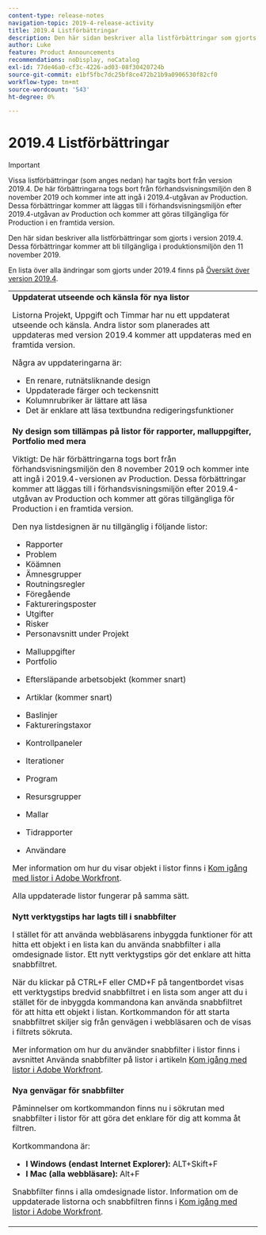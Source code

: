 ```yaml
---
content-type: release-notes
navigation-topic: 2019-4-release-activity
title: 2019.4 Listförbättringar
description: Den här sidan beskriver alla listförbättringar som gjorts i version 2019.4. Dessa förbättringar kommer att bli tillgängliga i produktionsmiljön den 11 november 2019.
author: Luke
feature: Product Announcements
recommendations: noDisplay, noCatalog
exl-id: 77de46a0-cf3c-4226-ad03-08f30420724b
source-git-commit: e1bf5fbc7dc25bf8ce472b21b9a0906530f82cf0
workflow-type: tm+mt
source-wordcount: '543'
ht-degree: 0%

---
```


# 2019.4 Listförbättringar

>[!IMPORTANT]
>
>Vissa listförbättringar (som anges nedan) har tagits bort från version 2019.4. De här förbättringarna togs bort från förhandsvisningsmiljön den 8 november 2019 och kommer inte att ingå i 2019.4-utgåvan av Production. Dessa förbättringar kommer att läggas till i förhandsvisningsmiljön efter 2019.4-utgåvan av Production och kommer att göras tillgängliga för Production i en framtida version.

Den här sidan beskriver alla listförbättringar som gjorts i version 2019.4. Dessa förbättringar kommer att bli tillgängliga i produktionsmiljön den 11 november 2019.

En lista över alla ändringar som gjorts under 2019.4 finns på [Översikt över version 2019.4](../../../../product-announcements/product-releases/quarterly-release-archive/2019.4-release-activity/2019-4-release-activity-overview.md).

<table style="table-layout:auto"> 
 <col> 
 <tbody> 
  <tr> 
   <td><strong>Uppdaterat utseende och känsla för nya listor</strong> <p>Listorna Projekt, Uppgift och Timmar har nu ett uppdaterat utseende och känsla. Andra listor som planerades att uppdateras med version 2019.4 kommer att uppdateras med en framtida version.</p> <p>Några av uppdateringarna är:</p> 
    <ul> 
     <li>En renare, rutnätsliknande design</li> 
     <li>Uppdaterade färger och teckensnitt</li> 
     <li>Kolumnrubriker är lättare att läsa</li> 
     <li>Det är enklare att läsa textbundna redigeringsfunktioner</li> 
    </ul> </td> 
  </tr> 
  <tr> 
   <td><strong>Ny design som tillämpas på listor för rapporter, malluppgifter, Portfolio med mera</strong> <p>Viktigt: De här förbättringarna togs bort från förhandsvisningsmiljön den 8 november 2019 och kommer inte att ingå i 2019.4-versionen av Production. Dessa förbättringar kommer att läggas till i förhandsvisningsmiljön efter 2019.4-utgåvan av Production och kommer att göras tillgängliga för Production i en framtida version.</p> <p>Den nya listdesignen är nu tillgänglig i följande listor:</p> 
    <ul> 
     <li>Rapporter </li> 
     <li>Problem</li> 
     <li>Köämnen </li> 
     <li>Ämnesgrupper </li> 
     <li>Routningsregler </li> 
     <li>Föregående </li> 
     <li>Faktureringsposter </li> 
     <li>Utgifter </li> 
     <li>Risker </li> 
     <li>Personavsnitt under Projekt </li> 
    </ul> 
    <ul> 
     <li>Malluppgifter </li> 
     <li>Portfolio </li> 
     <li> <p>Eftersläpande arbetsobjekt (kommer snart)</p> </li> 
     <li> <p>Artiklar (kommer snart) </p> </li> 
     <li>Baslinjer </li> 
     <li>Faktureringstaxor </li> 
     <li> <p>Kontrollpaneler </p> </li> 
     <li> <p>Iterationer </p> </li> 
     <li> <p>Program </p> </li> 
     <li> <p>Resursgrupper </p> </li> 
     <li> <p>Mallar </p> </li> 
     <li> <p>Tidrapporter </p> </li> 
     <li> <p>Användare </p> </li> 
    </ul> <p>Mer information om hur du visar objekt i listor finns i <a href="../../../../workfront-basics/navigate-workfront/use-lists/view-items-in-a-list.md" class="MCXref xref" xrefformat="{para}">Kom igång med listor i Adobe Workfront</a>.</p> <p>Alla uppdaterade listor fungerar på samma sätt. </p> </td> 
  </tr> 
  <tr> 
   <td> 
    <div> 
     <strong>Nytt verktygstips har lagts till i snabbfilter</strong> 
     <p> I stället för att använda webbläsarens inbyggda funktioner för att hitta ett objekt i en lista kan du använda snabbfilter i alla omdesignade listor. Ett nytt verktygstips gör det enklare att hitta snabbfiltret.</p> 
     <p>När du klickar på CTRL+F eller CMD+F på tangentbordet visas ett verktygstips bredvid snabbfiltret i en lista som anger att du i stället för de inbyggda kommandona kan använda snabbfiltret för att hitta ett objekt i listan. Kortkommandon för att starta snabbfiltret skiljer sig från genvägen i webbläsaren och de visas i filtrets sökruta.</p> 
     <p>Mer information om hur du använder snabbfilter i listor finns i avsnittet Använda snabbfilter på listor i artikeln <a href="../../../../workfront-basics/navigate-workfront/use-lists/view-items-in-a-list.md" class="MCXref xref" xrefformat="{para}">Kom igång med listor i Adobe Workfront</a>.</p> 
    </div> </td> 
  </tr> 
  <tr> 
   <td> 
    <div> 
     <strong>Nya genvägar för snabbfilter</strong> 
     <p>Påminnelser om kortkommandon finns nu i sökrutan med snabbfilter i listor för att göra det enklare för dig att komma åt filtren. </p> 
     <p>Kortkommandona är:</p> 
     <ul> 
      <li><strong>I Windows (endast Internet Explorer):</strong> ALT+Skift+F</li> 
      <li><strong>I Mac (alla webbläsare):</strong> Alt+F</li> 
     </ul> 
     <p>Snabbfilter finns i alla omdesignade listor. Information om de uppdaterade listorna och snabbfiltren finns i <a href="../../../../workfront-basics/navigate-workfront/use-lists/view-items-in-a-list.md" class="MCXref xref" xrefformat="{para}">Kom igång med listor i Adobe Workfront</a>.</p>
    </div> </td> 
  </tr> 
 </tbody> 
</table>

